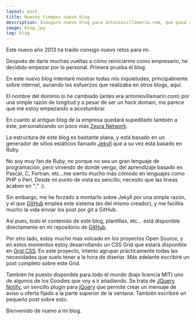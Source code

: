 ```yaml
---
layout: post
title: Nuevos tiempos nuevo blog
description: Inauguro nuevo blog para antoniovillamarin.com, que pasa a ser ant.onio.org
image: blog.jpg
tag: blog
---
```


Este nuevo año 2013 ha traído consigo nuevo retos para mi.

Después de darle muchas vueltas a cómo reiniciarme como empresario, he decidido empezar por lo personal. Primera prueba el blog.

En este nuevo blog intentaré mostrar todas mis inquietudes, principalmente sobre internet, aunando los esfuerzos que realizaba en otros blogs, aquí.

El nombre del dominio lo he cambiado (antes era antoniovillamarin.com) por una simple razón de longitud y a pesar de ser un hack domain, me parece que me estoy empezando a acostumbrar.

En cuanto al antiguo blog de la empresa quedará supeditado también a éste, personalizando un poco más [Zeura Network][1].

La estructura de este blog es bastante plana, y está basado en un generador de sitios estáticos llamado [Jekyll][2] que a su vez está basado en Ruby.

No soy muy fan de Ruby, no porque no sea un gran lenguaje de programación, pero viniendo de donde vengo, del aprendizaje basado en Pascal, C, Fortran, etc...me siento mucho más cómodo en lenguajes como PHP o Perl. Desde mi punto de vista es sencillo, necesito que las líneas acaben en ";" :).

Sin embargo, me he forzado a montarlo sobre Jekyll por una simple razón, y el que [GitHub][3] emplea este sistema (es del mismo creador), y me facilita mucho la vida enviar los post por git a GitHub.

Así pues, todo el contenido de este blog, plantillas, etc... está disponible directamente en mi repositorio de [GitHub][4].

Por otro lado, estoy mucho más volcado en los proyectos Open Source, y en estos momentos estoy desarrollando un CSS Grid que estará disponible en [Grid CSS][5]. En este proyecto, intento agrupar prácticamente todas las necesidades que suelo tener a la hora de diseñar. Más adelante escribiré un post completo sobre este Grid.

También he puesto disponible para todo el mundo (bajo licencia MIT) uno de algunos de los Goodies que voy a ir añadiendo. Se trata de [JQuery Notify][6], un sencillo plugin para [jQuery][7] que permite crear un mensaje de aviso u oferta fijado a la parte superior de la ventana. También escribiré un pequeño post sobre esto.

Bienvenido de nuevo a mi blog.

[1]: //www.zeura.com
[2]: //jekyllrb.com
[3]: //github.com
[4]: //github.com/zeura
[5]: //www.gridcss.com
[6]: //notify.gridcss.com
[7]: //jquery.com
